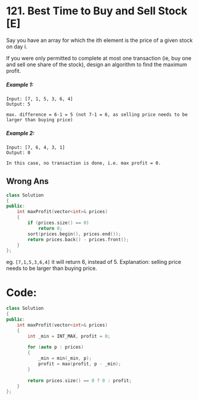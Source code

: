 # 121. Best Time to Buy and Sell Stock [E]
Say you have an array for which the ith element is the price of a given stock on day i.

If you were only permitted to complete at most one transaction (ie, buy one and sell one share of the stock), design an algorithm to find the maximum profit.

##### Example 1:
```
Input: [7, 1, 5, 3, 6, 4]
Output: 5

max. difference = 6-1 = 5 (not 7-1 = 6, as selling price needs to be larger than buying price)
```
##### Example 2:
```
Input: [7, 6, 4, 3, 1]
Output: 0

In this case, no transaction is done, i.e. max profit = 0.
```

## Wrong Ans
```c++
class Solution 
{
public:
    int maxProfit(vector<int>& prices) 
    {
        if (prices.size() == 0) 
            return 0;
        sort(prices.begin(), prices.end());
        return prices.back() - prices.front();
    }
};
```
eg. `[7,1,5,3,6,4]`  it will return 6, instead of 5.
Explanation: selling price needs to be larger than buying price.

# Code:
```c++
class Solution 
{
public:
    int maxProfit(vector<int>& prices) 
    {
        int _min = INT_MAX, profit = 0;
        
        for (auto p : prices)
        {
            _min = min(_min, p);
            profit = max(profit, p - _min);
        }
        
        return prices.size() == 0 ? 0 : profit;
    }
};
```
